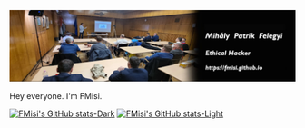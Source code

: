 ![a.jpeg](https://raw.githubusercontent.com/FMisi/FMisi/refs/heads/main/a.jpeg)

Hey everyone. I'm FMisi.

[![FMisi's GitHub stats-Dark](https://github-readme-stats.vercel.app/api?username=FMisi&show_icons=true&theme=dark#gh-dark-mode-only)](https://github.com/FMisi/github-readme-stats#gh-dark-mode-only)
[![FMisi's GitHub stats-Light](https://github-readme-stats.vercel.app/api?username=FMisi&show_icons=true&theme=default#gh-light-mode-only)](https://github.com/FMisi/github-readme-stats#gh-light-mode-only)
